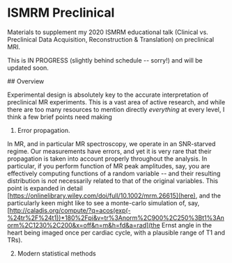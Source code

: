 # ISMRM Preclinical 
Materials to supplement my 2020 ISMRM educational talk (Clinical vs. Preclinical Data Acquisition, Reconstruction & Translation) on preclinical MRI. 

This is IN PROGRESS (slightly behind schedule -- sorry!) and will be updated soon. 

## Overview 

Experimental design is absolutely key to the accurate interpretation of preclinical MR experiments. This is a vast area of active research, and while there are too many resources to mention directly _everything_ at every level, I think a few brief points need making 

1) Error propagation. 

In MR, and in particular MR spectroscopy, we operate in an SNR-starved regime. Our measurements have errors, and yet it is very rare that their propagation is taken into account properly throughout the analysis. In particular, if you perform function of MR peak amplitudes, say, you are effectively computing functions of a random variable -- and their resulting distribution is _not_ necessarily related to that of the original variables. This point is expanded in detail [https://onlinelibrary.wiley.com/doi/full/10.1002/mrm.26615](here), and the particularly keen might like to see a monte-carlo simulation of, say, [http://caladis.org/compute/?q=acos(exp(-%24tr%2F%24t1))*180%2Fpi&v=tr%3Anorm%2C900%2C250%3Bt1%3Anorm%2C1230%2C200&x=off&n=m&h=fd&a=rad](the Ernst angle in the heart being imaged once per cardiac cycle, with a plausible range of T1 and TRs). 

2) Modern statistical methods 
